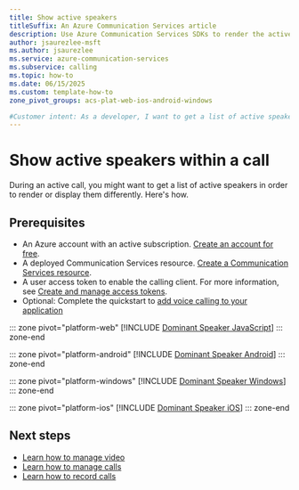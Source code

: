 ```yaml
---
title: Show active speakers
titleSuffix: An Azure Communication Services article
description: Use Azure Communication Services SDKs to render the active speakers in a call.
author: jsaurezlee-msft
ms.author: jsaurezlee
ms.service: azure-communication-services
ms.subservice: calling
ms.topic: how-to 
ms.date: 06/15/2025
ms.custom: template-how-to
zone_pivot_groups: acs-plat-web-ios-android-windows

#Customer intent: As a developer, I want to get a list of active speakers within a call.
---
```


# Show active speakers within a call

During an active call, you might want to get a list of active speakers in order to render or display them differently. Here's how.

## Prerequisites

- An Azure account with an active subscription. [Create an account for free](https://azure.microsoft.com/pricing/purchase-options/azure-account?cid=msft_learn). 
- A deployed Communication Services resource. [Create a Communication Services resource](../../quickstarts/create-communication-resource.md).
- A user access token to enable the calling client. For more information, see [Create and manage access tokens](../../quickstarts/identity/access-tokens.md).
- Optional: Complete the quickstart to [add voice calling to your application](../../quickstarts/voice-video-calling/getting-started-with-calling.md)

::: zone pivot="platform-web"
[!INCLUDE [Dominant Speaker JavaScript](./includes/dominant-speaker/dominant-speaker-web.md)]
::: zone-end

::: zone pivot="platform-android"
[!INCLUDE [Dominant Speaker Android](./includes/dominant-speaker/dominant-speaker-android.md)]
::: zone-end

::: zone pivot="platform-windows"
[!INCLUDE [Dominant Speaker Windows](./includes/dominant-speaker/dominant-speaker-windows.md)]
::: zone-end

::: zone pivot="platform-ios"
[!INCLUDE [Dominant Speaker iOS](./includes/dominant-speaker/dominant-speaker-ios.md)]
::: zone-end

## Next steps
- [Learn how to manage video](./manage-video.md)
- [Learn how to manage calls](./manage-calls.md)
- [Learn how to record calls](./record-calls.md)
